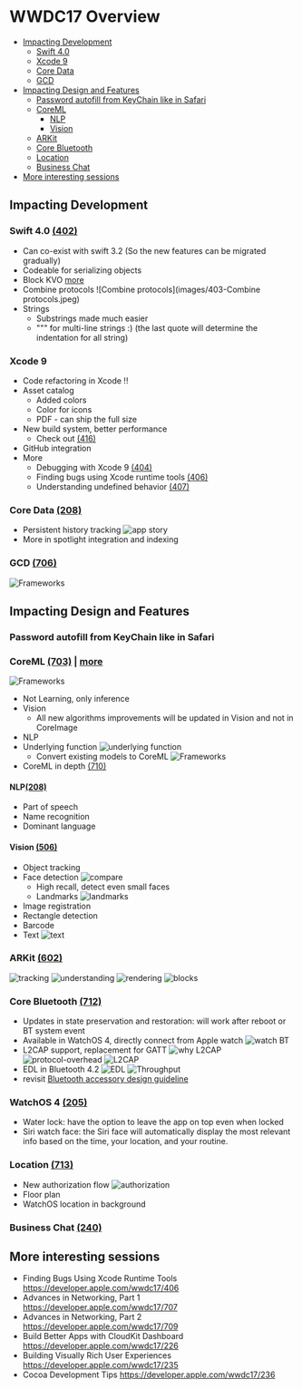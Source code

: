 
# WWDC17 Overview
<!-- TOC depthFrom:2 depthTo:6 withLinks:1 updateOnSave:1 orderedList:0 -->

- [Impacting Development](#impacting-development)
	- [Swift 4.0](#swift-40-402)
	- [Xcode 9](#xcode-9)
	- [Core Data](#core-data-208)
	- [GCD](#gcd-706)
- [Impacting Design and Features](#impacting-design-and-features)
	- [Password autofill from KeyChain like in Safari](#password-autofill-from-keychain-like-in-safari)
	- [CoreML](#coreml-703--more)
		- [NLP](#nlp208)
		- [Vision](#vision-506)
	- [ARKit](#arkit-602)
	- [Core Bluetooth](#core-bluetooth-712)
	- [Location](#location-713)
	- [Business Chat](#business-chat-240)
- [More interesting sessions](#more-interesting-sessions)

<!-- /TOC -->
## Impacting Development
### Swift 4.0 [(402)](https://developer.apple.com/wwdc17/402)
- Can co-exist with swift 3.2 (So the new
features can be migrated gradually)
- Codeable for serializing objects
- Block KVO [more](https://developer.apple.com/library/content/documentation/Swift/Conceptual/BuildingCocoaApps/AdoptingCocoaDesignPatterns.html#Key-Value%20Observing)
- Combine protocols ![Combine protocols](images/403-Combine protocols.jpeg)
- Strings
  - Substrings made much easier
  - """ for multi-line strings :) (the last quote will determine the indentation for all string)

### Xcode 9
- Code refactoring in Xcode !!  
- Asset catalog
  - Added colors
  - Color for icons
  - PDF - can ship the full size
- New build system, better performance
  - Check out [(416)](https://developer.apple.com/videos/play/wwdc2016/416/)
- GitHub integration
- More
  - Debugging with Xcode 9 [(404)](https://developer.apple.com/wwdc17/404/)
  - Finding bugs using Xcode runtime tools [(406)](https://developer.apple.com/wwdc17/406/)
  - Understanding undefined behavior [(407)](https://developer.apple.com/wwdc17/407/)


### Core Data [(208)](https://developer.apple.com/wwdc17/210/)
  - Persistent history tracking
 ![app story](images/210-CoreData-app-story.JPG)
  - More in spotlight integration and indexing

### GCD [(706)](https://developer.apple.com/wwdc17/706/)
 ![Frameworks](images/706-GCD.jpeg)

## Impacting Design and Features
### Password autofill from KeyChain like in Safari
### CoreML [(703)](https://developer.apple.com/wwdc17/703) | [more](https://developer.apple.com/Machine-learning)
![Frameworks](images/703-ML-Frameworks.jpeg)
  - Not Learning, only inference
  - Vision
    - All new algorithms improvements will be updated in Vision and not in CoreImage
  - NLP
  - Underlying function ![underlying function](images/703-Underlying-function.jpeg)
    - Convert existing models to CoreML
![Frameworks](images/703-Convert-to-CoreML.jpeg)
- CoreML in depth [(710)](https://developer.apple.com/wwdc17/710)

#### NLP[(208)](https://developer.apple.com/wwdc17/208/)
  - Part of speech
  - Name recognition
  - Dominant language

#### Vision [(506)](https://developer.apple.com/wwdc17/506)
  - Object tracking
  - Face detection
![compare](images/506-face-compare.png)
    - High recall, detect even small faces
    - Landmarks
![landmarks](images/506-face-landmarks.png)
  - Image registration
  - Rectangle detection
  - Barcode
  - Text
![text](images/506-text.png)

### ARKit [(602)](https://developer.apple.com/wwdc17/602)
![tracking](images/602-tracking.png)
![understanding](images/602-understanding.png)
![rendering](images/602-rendering.png)
![blocks](images/602-blocks.png)

### Core Bluetooth [(712)](https://developer.apple.com/wwdc17/712)
- Updates in state preservation and restoration: will work after reboot or BT system event
- Available in WatchOS 4, directly connect from Apple watch
![watch BT](images/205-BT.png)
- L2CAP support, replacement for GATT
![why L2CAP](images/712-why-L2CAP.jpeg)
![protocol-overhead](images/712-protocol-overhead.jpeg)
![L2CAP](images/712-L2CAP.jpeg)
- EDL in Bluetooth 4.2
![EDL](images/712-EDL.jpeg)
![Throughput](images/712-Throughput.jpeg)
- revisit [Bluetooth accessory design guideline](https://developer.apple.com/hardwaredrivers/BluetoothDesignGuidelines.pdf)

### WatchOS 4 [(205)](https://developer.apple.com/wwdc17/205)
- Water lock: have the option to leave the app on top even when locked
- Siri watch face: the Siri face will automatically display the most relevant info based on the time, your location, and your routine.

### Location [(713)](https://developer.apple.com/wwdc17/713)
- New authorization flow ![authorization](images/713-authorization.jpeg)
- Floor plan
- WatchOS location in background

### Business Chat [(240)](https://developer.apple.com/wwdc17/240)

## More interesting sessions
- Finding Bugs Using Xcode Runtime Tools
https://developer.apple.com/wwdc17/406
- Advances in Networking, Part 1 https://developer.apple.com/wwdc17/707
- Advances in Networking, Part 2 https://developer.apple.com/wwdc17/709
- Build Better Apps with CloudKit Dashboard https://developer.apple.com/wwdc17/226
- Building Visually Rich User Experiences https://developer.apple.com/wwdc17/235
- Cocoa Development Tips https://developer.apple.com/wwdc17/236
